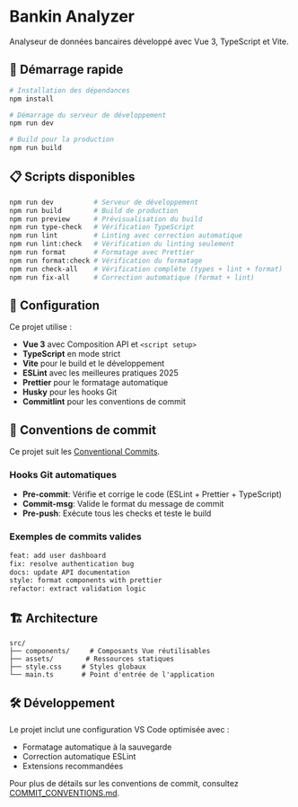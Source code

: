 # Bankin Analyzer

Analyseur de données bancaires développé avec Vue 3, TypeScript et Vite.

## 🚀 Démarrage rapide

```bash
# Installation des dépendances
npm install

# Démarrage du serveur de développement
npm run dev

# Build pour la production
npm run build
```

## 📋 Scripts disponibles

```bash
npm run dev          # Serveur de développement
npm run build        # Build de production
npm run preview      # Prévisualisation du build
npm run type-check   # Vérification TypeScript
npm run lint         # Linting avec correction automatique
npm run lint:check   # Vérification du linting seulement
npm run format       # Formatage avec Prettier
npm run format:check # Vérification du formatage
npm run check-all    # Vérification complète (types + lint + format)
npm run fix-all      # Correction automatique (format + lint)
```

## 🔧 Configuration

Ce projet utilise :

- **Vue 3** avec Composition API et `<script setup>`
- **TypeScript** en mode strict
- **Vite** pour le build et le développement
- **ESLint** avec les meilleures pratiques 2025
- **Prettier** pour le formatage automatique
- **Husky** pour les hooks Git
- **Commitlint** pour les conventions de commit

## 📝 Conventions de commit

Ce projet suit les [Conventional Commits](./COMMIT_CONVENTIONS.md).

### Hooks Git automatiques

- **Pre-commit**: Vérifie et corrige le code (ESLint + Prettier + TypeScript)
- **Commit-msg**: Valide le format du message de commit
- **Pre-push**: Exécute tous les checks et teste le build

### Exemples de commits valides

```bash
feat: add user dashboard
fix: resolve authentication bug
docs: update API documentation
style: format components with prettier
refactor: extract validation logic
```

## 🏗️ Architecture

```
src/
├── components/     # Composants Vue réutilisables
├── assets/        # Ressources statiques
├── style.css     # Styles globaux
└── main.ts       # Point d'entrée de l'application
```

## 🛠️ Développement

Le projet inclut une configuration VS Code optimisée avec :

- Formatage automatique à la sauvegarde
- Correction automatique ESLint
- Extensions recommandées

Pour plus de détails sur les conventions de commit, consultez
[COMMIT_CONVENTIONS.md](./COMMIT_CONVENTIONS.md).
